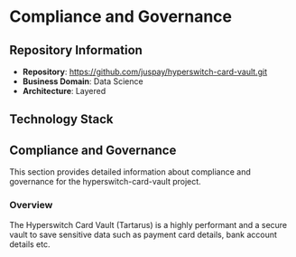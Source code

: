 # Compliance and Governance

## Repository Information

- **Repository**: https://github.com/juspay/hyperswitch-card-vault.git
- **Business Domain**: Data Science
- **Architecture**: Layered

## Technology Stack

## Compliance and Governance

This section provides detailed information about compliance and governance for the hyperswitch-card-vault project.

### Overview

The Hyperswitch Card Vault (Tartarus) is a highly performant and a secure vault to save sensitive data such as payment card details, bank account details etc.

